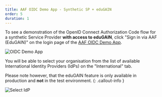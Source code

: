 ```yaml
---
title: AAF OIDC Demo App - Synthetic SP + eduGAIN
order: 5
duration: 1
---
```


To see a demonstration of the OpenID Connect Authorization Code flow for a synthetic Service Provider **with access to eduGAIN**, click "Sign in via AAF (EduGAIN)" on the login page of the [AAF OIDC Demo App](https://oidc-demo.test.aaf.edu.au/).

![OIDC Demo App](/assets/images/connect-a-synthetic-oidc-service/oidc-demo-app-synth-edugain.png)

You will be able to select your organisation from the list of available International Identity Providers (IdPs) on the "International" tab.

Please note however, that the eduGAIN feature is only available in production and **not** in the test environment.
{: .callout-info }

![Select IdP](/assets/images/connect-a-synthetic-oidc-service/login-synthetic-oidc-edugain.png)